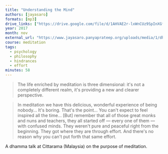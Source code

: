 ```yaml
---
title: "Understanding the Mind"
authors: [jayasaro]
formats: [mp3]
drive_links: ["https://drive.google.com/file/d/1AHVAE2r-lxWnCUz9SpInXGf_5P6RXbIR/view?usp=drivesdk"]
year: 2017
month: nov
external_url: "https://www.jayasaro.panyaprateep.org/uploads/media/1/dhamma_talks/files/2560/2560.11.09%20Dhamma%20Talk%20at%20Cittarama%20Malaysia.mp3"
course: meditation
tags:
  - psychology
  - philosophy
  - hindrances
  - effort
minutes: 58
---
```


> The life enriched by meditation is three dimensional: it's not a completely different realm, it's providing a new and clearer perspective.

> In meditation we have this delicious, wonderful experience of being nobody... It's boring. That's the point... You can't expect to feel inspired all the time... [But] remember that all of those great monks and nuns and teachers, they all started off — every one of them — with confused minds. They weren't pure and peaceful right from the beginning. They got where they are through effort. And there's no reason why you can't put forth that same effort.

A dhamma talk at Cittarama (Malaysia) on the purpose of meditation.
